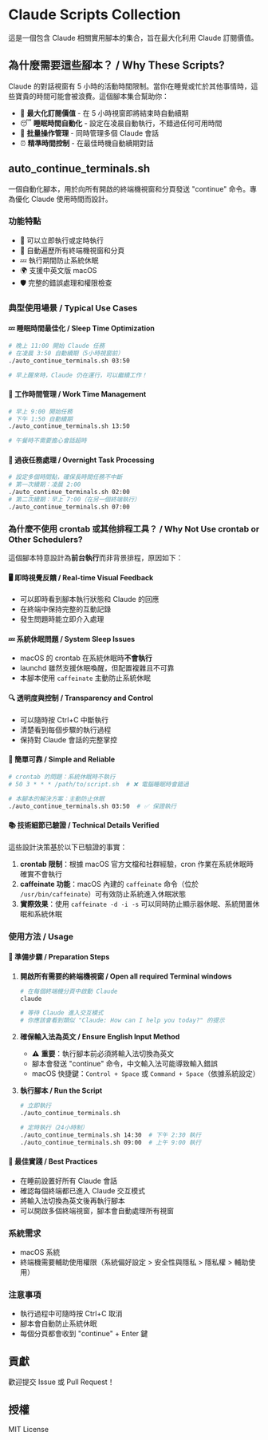 # Claude Scripts Collection

這是一個包含 Claude 相關實用腳本的集合，旨在最大化利用 Claude 訂閱價值。

## 為什麼需要這些腳本？ / Why These Scripts?

Claude 的對話視窗有 5 小時的活動時間限制。當你在睡覺或忙於其他事情時，這些寶貴的時間可能會被浪費。這個腳本集合幫助你：

- 🎯 **最大化訂閱價值** - 在 5 小時視窗即將結束時自動續期
- 😴 **睡眠時間自動化** - 設定在凌晨自動執行，不錯過任何可用時間
- 🔄 **批量操作管理** - 同時管理多個 Claude 會話
- ⏰ **精準時間控制** - 在最佳時機自動續期對話

## auto_continue_terminals.sh

一個自動化腳本，用於向所有開啟的終端機視窗和分頁發送 "continue" 命令。專為優化 Claude 使用時間而設計。

### 功能特點

- 🚀 可以立即執行或定時執行
- 🔄 自動遍歷所有終端機視窗和分頁
- 💤 執行期間防止系統休眠
- 🌍 支援中英文版 macOS
- 🛡️ 完整的錯誤處理和權限檢查

### 典型使用場景 / Typical Use Cases

#### 💤 睡眠時間最佳化 / Sleep Time Optimization
```bash
# 晚上 11:00 開始 Claude 任務
# 在凌晨 3:50 自動續期（5小時視窗前）
./auto_continue_terminals.sh 03:50

# 早上醒來時，Claude 仍在運行，可以繼續工作！
```

#### 🏢 工作時間管理 / Work Time Management
```bash
# 早上 9:00 開始任務
# 下午 1:50 自動續期
./auto_continue_terminals.sh 13:50

# 午餐時不需要擔心會話超時
```

#### 🌙 過夜任務處理 / Overnight Task Processing
```bash
# 設定多個時間點，確保長時間任務不中斷
# 第一次續期：凌晨 2:00
./auto_continue_terminals.sh 02:00
# 第二次續期：早上 7:00（在另一個終端執行）
./auto_continue_terminals.sh 07:00
```

### 為什麼不使用 crontab 或其他排程工具？ / Why Not Use crontab or Other Schedulers?

這個腳本特意設計為**前台執行**而非背景排程，原因如下：

#### 🖥️ **即時視覺反饋 / Real-time Visual Feedback**
- 可以即時看到腳本執行狀態和 Claude 的回應
- 在終端中保持完整的互動記錄
- 發生問題時能立即介入處理

#### 💤 **系統休眠問題 / System Sleep Issues**
- macOS 的 crontab 在系統休眠時**不會執行**
- launchd 雖然支援休眠喚醒，但配置複雜且不可靠
- 本腳本使用 `caffeinate` 主動防止系統休眠

#### 🔍 **透明度與控制 / Transparency and Control**
- 可以隨時按 Ctrl+C 中斷執行
- 清楚看到每個步驟的執行過程
- 保持對 Claude 會話的完整掌控

#### 🎯 **簡單可靠 / Simple and Reliable**
```bash
# crontab 的問題：系統休眠時不執行
# 50 3 * * * /path/to/script.sh  # ❌ 電腦睡眠時會錯過

# 本腳本的解決方案：主動防止休眠
./auto_continue_terminals.sh 03:50  # ✅ 保證執行
```

#### 📚 **技術細節已驗證 / Technical Details Verified**

這些設計決策基於以下已驗證的事實：

1. **crontab 限制**：根據 macOS 官方文檔和社群經驗，cron 作業在系統休眠時確實不會執行
2. **caffeinate 功能**：macOS 內建的 `caffeinate` 命令（位於 `/usr/bin/caffeinate`）可有效防止系統進入休眠狀態
3. **實際效果**：使用 `caffeinate -d -i -s` 可以同時防止顯示器休眠、系統閒置休眠和系統休眠

### 使用方法 / Usage

#### 📝 **準備步驟 / Preparation Steps**

1. **開啟所有需要的終端機視窗 / Open all required Terminal windows**
   ```bash
   # 在每個終端機分頁中啟動 Claude
   claude
   
   # 等待 Claude 進入交互模式
   # 你應該會看到類似 "Claude: How can I help you today?" 的提示
   ```

2. **確保輸入法為英文 / Ensure English Input Method**
   - ⚠️ **重要**：執行腳本前必須將輸入法切換為英文
   - 腳本會發送 "continue" 命令，中文輸入法可能導致輸入錯誤
   - macOS 快捷鍵：`Control + Space` 或 `Command + Space`（依據系統設定）

3. **執行腳本 / Run the Script**
   ```bash
   # 立即執行
   ./auto_continue_terminals.sh
   
   # 定時執行（24小時制）
   ./auto_continue_terminals.sh 14:30  # 下午 2:30 執行
   ./auto_continue_terminals.sh 09:00  # 上午 9:00 執行
   ```

#### 🎯 **最佳實踐 / Best Practices**

- 在睡前設置好所有 Claude 會話
- 確認每個終端都已進入 Claude 交互模式
- 將輸入法切換為英文後再執行腳本
- 可以開啟多個終端視窗，腳本會自動處理所有視窗

### 系統需求

- macOS 系統
- 終端機需要輔助使用權限（系統偏好設定 > 安全性與隱私 > 隱私權 > 輔助使用）

### 注意事項

- 執行過程中可隨時按 Ctrl+C 取消
- 腳本會自動防止系統休眠
- 每個分頁都會收到 "continue" + Enter 鍵

## 貢獻

歡迎提交 Issue 或 Pull Request！

## 授權

MIT License
